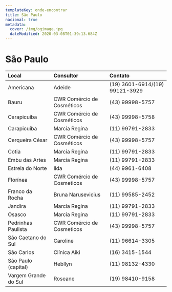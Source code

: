 ```yaml
---
templateKey: onde-encontrar
title: São Paulo
nacional: true
metadata:
  cover: /img/ogimage.jpg
  dateModified: 2020-03-08T01:39:13.684Z
---
```

# São Paulo

| Local                | Consultor                  | Contato                        |
| :------------------- | :------------------------- | :----------------------------- |
| Americana            | Adeide                     | (19) 3601-6914/(19) 99121-3929 |
| Bauru                | CWR Comércio de Cosméticos | (43) 99998-5757                |
| Carapicuíba          | CWR Comércio de Cosméticos | (43) 99998-5758                |
| Carapicuíba          | Marcia Regina              | (11) 99791-2833                |
| Cerqueira César      | CWR Comércio de Cosméticos | (43) 99998-5757                |
| Cotia                | Marcia Regina              | (11) 99791-2833                |
| Embu das Artes       | Marcia Regina              | (11) 99791-2833                |
| Estrela do Norte     | Ilda                       | (44) 9961-6408                 |
| Florínea             | CWR Comércio de Cosmeticos | (43) 99998-5757                |
| Franco da Rocha      | Bruna Narusevicius         | (11) 99585-2452                |
| Jandira              | Marcia Regina              | (11) 99791-2833                |
| Osasco               | Marcia Regina              | (11) 99791-2833                |
| Pedrinhas Paulista   | CWR Comércio de Cosmeticos | (43) 99998-5757                |
| São Caetano do Sul   | Caroline                   | (11) 96614-3305                |
| São Carlos           | Clínica Aiki               | (16) 3415-1544                 |
| São Paulo (capital)  | Hebllyn                    | (11) 98132-4330                |
| Vargem Grande do Sul | Roseane                    | (19) 98410-9158                |
